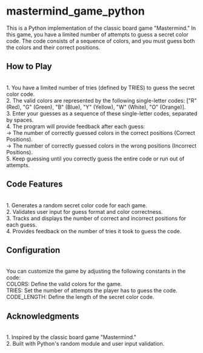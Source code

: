 # mastermind_game_python

This is a Python implementation of the classic board game "Mastermind." In this game, you have a limited number of attempts to guess a secret color code. The code consists of a sequence of colors, and you must guess both the colors and their correct positions.
<br>
<h2>How to Play</h2>
<br>
1. You have a limited number of tries (defined by TRIES) to guess the secret color code.
<br>
2. The valid colors are represented by the following single-letter codes: ["R" (Red), "G" (Green), "B" (Blue), "Y" (Yellow), "W" (White), "O" (Orange)].
<br>
3. Enter your guesses as a sequence of these single-letter codes, separated by spaces.
<br>
4. The program will provide feedback after each guess:
<br>
  -> The number of correctly guessed colors in the correct positions (Correct Positions).
<br>
  -> The number of correctly guessed colors in the wrong positions (Incorrect Positions).
<br>
5. Keep guessing until you correctly guess the entire code or run out of attempts.
<br>
<h2>Code Features</h2>
<br>
1. Generates a random secret color code for each game.
<br>
2. Validates user input for guess format and color correctness.
<br>
3. Tracks and displays the number of correct and incorrect positions for each guess.
<br>
4. Provides feedback on the number of tries it took to guess the code.
<br>
<h2>Configuration</h2>
<br>
You can customize the game by adjusting the following constants in the code:
<br>
  COLORS: Define the valid colors for the game.
<br>  
  TRIES: Set the number of attempts the player has to guess the code.
<br>  
  CODE_LENGTH: Define the length of the secret color code.
<br>
<h2>Acknowledgments</h2>
<br>
1. Inspired by the classic board game "Mastermind."
<br>
2. Built with Python's random module and user input validation.

